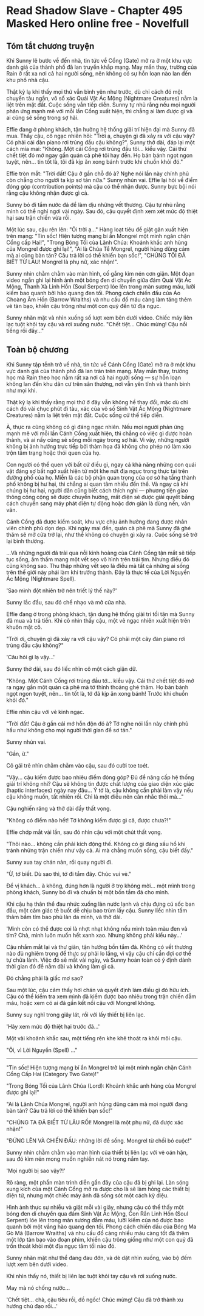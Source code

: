 # Read Shadow Slave - Chapter 495 Masked Hero online free - Novelfull

## Tóm tắt chương truyện

Khi Sunny lê bước về đến nhà, tin tức về Cổng (Gate) mở ra ở một khu vực danh giá của thành phố đã lan truyền khắp mạng. May mắn thay, trường của Rain ở rất xa nơi cả hai người sống, nên không có sự hỗn loạn nào lan đến khu phố nhà cậu.

Thật kỳ lạ khi thấy mọi thứ vẫn bình yên như trước, dù chỉ cách đó một chuyến tàu ngắn, vô số xác Quái Vật Ác Mộng (Nightmare Creatures) nằm la liệt trên mặt đất. Cuộc sống vẫn tiếp diễn. Sunny tự nhủ rằng nếu mọi người phản ứng mạnh mẽ với mỗi lần Cổng xuất hiện, thì chẳng ai làm được gì và ai cũng sẽ sống trong sợ hãi.

Effie đang ở phòng khách, tận hưởng hệ thống giải trí hiện đại mà Sunny đã mua. Thấy cậu, cô ngạc nhiên hỏi: "Trời ạ, chuyện gì đã xảy ra với cậu vậy? Có phải cái đàn piano rơi trúng đầu cậu không?". Sunny thở dài, đáp lại một cách mỉa mai: "Không. Một cái Cổng rơi trúng đầu tôi... kiểu vậy. Cái thứ chết tiệt đó mở ngay gần quán cà phê tôi hay đến. Họ bán bánh ngọt ngon tuyệt, nên... tin tốt là, tôi đã kịp ăn xong bánh trước khi chuồn khỏi đó."

Effie tròn mắt: "Trời đất! Cậu ở gần chỗ đó à? Nghe nói lần này chính phủ còn chẳng cho người ta kịp sơ tán nữa." Sunny nhún vai. Effie lại hỏi về điểm đóng góp (contribution points) mà cậu có thể nhận được. Sunny bực bội nói rằng cậu không nhận được gì cả.

Sunny bỏ đi tắm nước đá để làm dịu những vết thương. Cậu tự nhủ rằng mình có thể nghỉ ngơi vài ngày. Sau đó, cậu quyết định xem xét mức độ thiệt hại sau trận chiến vừa rồi.

Một lúc sau, cậu rên lên: "Ôi trời ạ..." Hàng loạt tiêu đề giật gân xuất hiện trên mạng: "Tin sốc! Hiện tượng mạng bí ẩn Mongrel một mình ngăn chặn Cổng cấp Hai!", "Trong Bóng Tối của Lãnh Chúa: Khoảnh khắc anh hùng của Mongrel được ghi lại!", "Ai là Chúa Tể Mongrel, người hùng dũng cảm mà ai cũng bàn tán? Câu trả lời có thể khiến bạn sốc!", "CHÚNG TÔI ĐÃ BIẾT TỪ LÂU! Mongrel là phụ nữ, xác nhận!".

Sunny nhìn chằm chằm vào màn hình, cố gắng kìm nén cơn giận. Một đoạn video ngắn ghi lại hình ảnh một bóng đen di chuyển giữa đám Quái Vật Ác Mộng, Thanh Xà Linh Hồn (Soul Serpent) lóe lên trong màn sương máu, lưỡi kiếm bao quanh bởi hào quang đen tối. Phong cách chiến đấu của Áo Choàng Âm Hồn (Barrow Wraiths) và nhu cầu đổ máu càng làm tăng thêm vẻ tàn bạo, khiến cậu trông như một con quỷ đến từ địa ngục.

Sunny nhăn mặt và nhìn xuống số lượt xem bên dưới video. Chiếc máy liên lạc tuột khỏi tay cậu và rơi xuống nước. "Chết tiệt... Chúc mừng! Cậu nổi tiếng rồi đấy..."

## Toàn bộ chương

Khi Sunny tập tễnh trở về nhà, tin tức về Cánh Cổng (Gate) mở ra ở một khu vực danh giá của thành phố đã lan tràn trên mạng. May mắn thay, trường học mà Rain theo học nằm rất xa nơi cả hai người sống — sự hỗn loạn không lan đến khu dân cư trên sân thượng, nơi vẫn yên tĩnh và thanh bình như mọi khi.

Thật kỳ lạ khi thấy rằng mọi thứ ở đây vẫn không hề thay đổi, mặc dù chỉ cách đó vài chục phút đi tàu, xác của vô số Sinh Vật Ác Mộng (Nightmare Creatures) nằm la liệt trên mặt đất. Cuộc sống cứ thế tiếp diễn.

À, thực ra cũng không có gì đáng ngạc nhiên. Nếu mọi người phản ứng mạnh mẽ với mỗi lần Cánh Cổng xuất hiện, thì chẳng có việc gì được hoàn thành, và ai nấy cũng sẽ sống mỗi ngày trong sợ hãi. Vì vậy, những người không bị ảnh hưởng trực tiếp bởi thảm họa đã không cho phép nó làm xáo trộn tâm trạng hoặc thói quen của họ.

Con người có thể quen với bất cứ điều gì, ngay cả khả năng những con quái vật đáng sợ bất ngờ xuất hiện từ một khe nứt địa ngục trong thực tại trên đường phố của họ. Miễn là các bộ phận quan trọng của cơ sở hạ tầng thành phố không bị hư hại, thì chẳng ai quan tâm nhiều đến thế. Và ngay cả khi chúng bị hư hại, người dân cũng biết cách thích nghi — phương tiện giao thông công cộng sẽ được chuyển hướng, mất điện sẽ được giải quyết bằng cách chuyển sang máy phát điện tự động hoặc đơn giản là dùng nến, vân vân.

Cánh Cổng đã được kiểm soát, khu vực chịu ảnh hưởng đang được nhân viên chính phủ dọn dẹp. Khi ngày mai đến, quán cà phê mà Sunny đã ghé thăm sẽ mở cửa trở lại, như thể không có chuyện gì xảy ra. Cuộc sống sẽ trở lại bình thường.

...Và những người đã trải qua nỗi kinh hoàng của Cánh Cổng tận mắt sẽ tiếp tục sống, âm thầm mang một vết sẹo vô hình trên trái tim. Nhưng điều đó cũng không sao. Thu thập những vết sẹo là điều mà tất cả những ai sống trên thế giới này phải làm khi trưởng thành. Đây là thực tế của Lời Nguyền Ác Mộng (Nightmare Spell).

'Sao mình đột nhiên trở nên triết lý thế này?'

Sunny lắc đầu, sau đó chế nhạo và mở cửa nhà.

Effie đang ở trong phòng khách, tận dụng hệ thống giải trí tối tân mà Sunny đã mua và trả tiền. Khi cô nhìn thấy cậu, một vẻ ngạc nhiên xuất hiện trên khuôn mặt cô.

"Trời ơi, chuyện gì đã xảy ra với cậu vậy? Có phải một cây đàn piano rơi trúng đầu cậu không?"

'Câu hỏi gì lạ vậy...'

Sunny thở dài, sau đó liếc nhìn cô một cách giận dữ.

"Không. Một Cánh Cổng rơi trúng đầu tớ... kiểu vậy. Cái thứ chết tiệt đó mở ra ngay gần một quán cà phê mà tớ thỉnh thoảng ghé thăm. Họ bán bánh ngọt ngon tuyệt, nên... tin tốt là, tớ đã kịp ăn xong bánh! Trước khi chuồn khỏi đó."

Effie nhìn cậu với vẻ kinh ngạc.

"Trời đất! Cậu ở gần cái mớ hỗn độn đó à? Tớ nghe nói lần này chính phủ hầu như không cho mọi người thời gian để sơ tán."

Sunny nhún vai.

"Gần, ừ."

Cô gái trẻ nhìn chằm chằm vào cậu, sau đó cười toe toét.

"Vậy... cậu kiếm được bao nhiêu điểm đóng góp? Đủ để nâng cấp hệ thống giải trí không nhỉ? Cậu sẽ không tin được chất lượng của giao diện xúc giác (haptic interfaces) ngày nay đâu... Ý tớ là, cậu không cần phải làm vậy nếu cậu không muốn, tất nhiên rồi. Chỉ là một điều nên cân nhắc thôi mà..."

Cậu nghiến răng và thở dài đầy thất vọng.

"Không có điểm nào hết! Tớ không kiếm được gì cả, được chưa?!"

Effie chớp mắt vài lần, sau đó nhìn cậu với một chút thất vọng.

"Thôi nào... không cần phải kích động thế. Không có gì đáng xấu hổ khi tránh những trận chiến như vậy cả. Ai mà chẳng muốn sống, cậu biết đấy."

Sunny xua tay chán nản, rồi quay người đi.

"Ừ, tớ biết. Dù sao thì, tớ đi tắm đây. Chúc vui vẻ."

Để vị khách... à không, đúng hơn là người ở trọ không mời... một mình trong phòng khách, Sunny bỏ đi và chuẩn bị một bồn tắm đá cho mình.

Khi cậu hạ thân thể đau nhức xuống làn nước lạnh và chịu đựng cú sốc ban đầu, một cảm giác tê buốt dễ chịu bao trùm lấy cậu. Sunny liếc nhìn tấm thảm bầm tím bao phủ làn da mình, và thở dài.

'Mình còn có thể được coi là nhợt nhạt không nếu mình toàn màu đen và tím? Chà, mình luôn muốn hết xanh xao. Nhưng không phải kiểu này...'

Cậu nhắm mắt lại và thư giãn, tận hưởng bồn tắm đá. Không có vết thương nào đủ nghiêm trọng để thực sự phải lo lắng, vì vậy cậu chỉ cần đợi cơ thể tự chữa lành. Việc đó sẽ mất vài ngày, và Sunny hoàn toàn có ý định dành thời gian đó để nằm dài và không làm gì cả.

Đó chẳng phải là giấc mơ sao?

Sau một lúc, cậu cảm thấy hơi chán và quyết định làm điều gì đó hữu ích. Cậu có thể kiểm tra xem mình đã kiếm được bao nhiêu trong trận chiến đẫm máu, hoặc xem có ai đã gần kết nối cậu với Mongrel không.

Sunny suy nghĩ trong giây lát, rồi với lấy thiết bị liên lạc.

'Hãy xem mức độ thiệt hại trước đã...'

Một vài khoảnh khắc sau, một tiếng rên khe khẽ thoát ra khỏi môi cậu.

"Ôi, vì Lời Nguyền (Spell) ..."

***

"Tin sốc! Hiện tượng mạng bí ẩn Mongrel trở lại một mình ngăn chặn Cánh Cổng Cấp Hai (Category Two Gate)!"

"Trong Bóng Tối của Lãnh Chúa (Lord): Khoảnh khắc anh hùng của Mongrel được ghi lại!"

"Ai là Lãnh Chúa Mongrel, người anh hùng dũng cảm mà mọi người đang bàn tán? Câu trả lời có thể khiến bạn sốc!"

"CHÚNG TA ĐÃ BIẾT TỪ LÂU RỒI! Mongrel là một phụ nữ, đã được xác nhận!"

"ĐỨNG LÊN VÀ CHIẾN ĐẤU: những lời để sống. Mongrel từ chối bỏ cuộc!"

Sunny nhìn chằm chằm vào màn hình của thiết bị liên lạc với vẻ oán hận, sau đó kìm nén mong muốn nghiền nát nó trong nắm tay.

'Mọi người bị sao vậy?!'

Rõ ràng, một phần màn trình diễn gần đây của cậu đã bị ghi lại. Làn sóng xung kích của một Cánh Cổng mở ra được cho là sẽ làm hỏng các thiết bị điện tử, nhưng một chiếc máy ảnh đã sống sót một cách kỳ diệu.

Hình ảnh thực sự nhiễu và giật mỗi vài giây, nhưng cậu có thể thấy một bóng đen di chuyển qua đám Sinh Vật Ác Mộng, Con Rắn Linh Hồn (Soul Serpent) lóe lên trong màn sương đẫm máu, lưỡi kiếm của nó được bao quanh bởi một vầng hào quang đen tối. Phong cách chiến đấu của Bóng Ma Gò Mả (Barrow Wraiths) và nhu cầu đổ càng nhiều máu càng tốt đã thêm một lớp tàn bạo vào đoạn phim, khiến cậu trông giống như một con quỷ đã trốn thoát khỏi một địa ngục tăm tối nào đó.

Sunny nhăn mặt như thể đang đau đớn, và dè dặt nhìn xuống, vào bộ đếm lượt xem bên dưới video.

Khi nhìn thấy nó, thiết bị liên lạc tuột khỏi tay cậu và rơi xuống nước.

May mà nó chống nước...

'Chết tiệt... chà, cậu tiêu rồi, đồ ngốc! Chúc mừng! Cậu đã trở thành xu hướng chủ đạo rồi...'